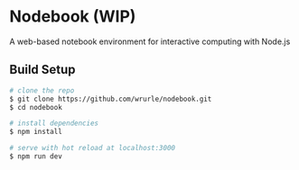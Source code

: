 # Nodebook (WIP)

A web-based notebook environment for interactive computing with Node.js

## Build Setup
```bash
# clone the repo
$ git clone https://github.com/wrurle/nodebook.git
$ cd nodebook

# install dependencies
$ npm install

# serve with hot reload at localhost:3000
$ npm run dev
```
